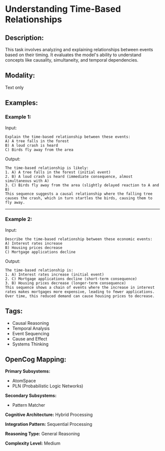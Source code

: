 # Understanding Time-Based Relationships

## Description:
This task involves analyzing and explaining relationships between events based on their timing. It evaluates the model's ability to understand concepts like causality, simultaneity, and temporal dependencies.

## Modality:
Text only

## Examples:

### Example 1:

Input:

```
Explain the time-based relationship between these events:
A) A tree falls in the forest
B) A loud crash is heard
C) Birds fly away from the area
```

Output:

```
The time-based relationship is likely:
1. A) A tree falls in the forest (initial event)
2. B) A loud crash is heard (immediate consequence, almost simultaneous with A)
3. C) Birds fly away from the area (slightly delayed reaction to A and B)
This sequence suggests a causal relationship where the falling tree causes the crash, which in turn startles the birds, causing them to fly away.
```

---

### Example 2:

Input:

```
Describe the time-based relationship between these economic events:
A) Interest rates increase
B) Housing prices decrease
C) Mortgage applications decline
```

Output:

```
The time-based relationship is:
1. A) Interest rates increase (initial event)
2. C) Mortgage applications decline (short-term consequence)
3. B) Housing prices decrease (longer-term consequence)
This sequence shows a chain of events where the increase in interest rates makes mortgages more expensive, leading to fewer applications. Over time, this reduced demand can cause housing prices to decrease.
```

## Tags:
- Causal Reasoning
- Temporal Analysis
- Event Sequencing
- Cause and Effect
- Systems Thinking

## OpenCog Mapping:

**Primary Subsystems:**
- AtomSpace
- PLN (Probabilistic Logic Networks)

**Secondary Subsystems:**
- Pattern Matcher

**Cognitive Architecture:** Hybrid Processing

**Integration Pattern:** Sequential Processing

**Reasoning Type:** General Reasoning

**Complexity Level:** Medium